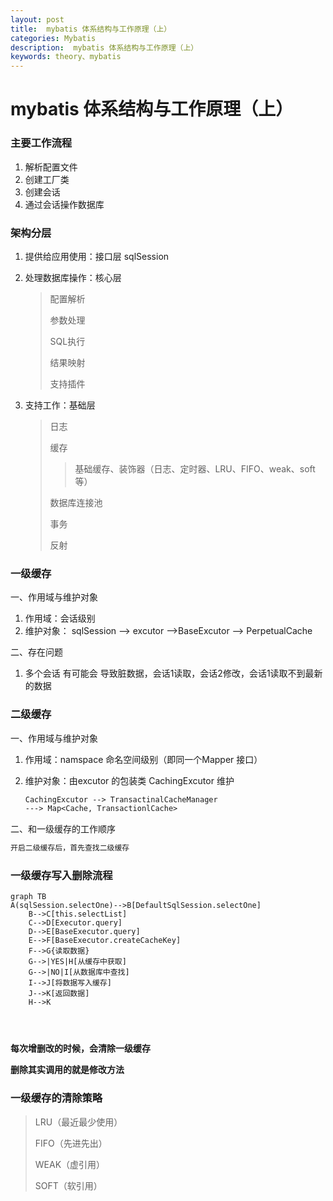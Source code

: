 ```yaml
---
layout: post
title:  mybatis 体系结构与工作原理（上） 
categories: Mybatis
description:  mybatis 体系结构与工作原理（上）
keywords: theory、mybatis
---
```


# mybatis 体系结构与工作原理（上）



### 主要工作流程

1. 解析配置文件
2. 创建工厂类
3. 创建会话
4. 通过会话操作数据库

### 架构分层

1. 提供给应用使用：接口层 sqlSession

2. 处理数据库操作：核心层 

   > 配置解析
   >
   > 参数处理
   >
   > SQL执行
   >
   > 结果映射
   >
   > 支持插件

3. 支持工作：基础层

   > 日志
   >
   > 缓存
   >
   > > 基础缓存、装饰器（日志、定时器、LRU、FIFO、weak、soft等）
   >
   > 数据库连接池
   >
   > 事务
   >
   > 反射

### 一级缓存

一、作用域与维护对象

1. 作用域：会话级别
2. 维护对象： sqlSession --> excutor -->BaseExcutor --> PerpetualCache 

二、存在问题

1. 多个会话 有可能会 导致脏数据，会话1读取，会话2修改，会话1读取不到最新的数据



### 二级缓存

一、作用域与维护对象

1. 作用域：namspace 命名空间级别（即同一个Mapper 接口）

2. 维护对象：由excutor 的包装类 CachingExcutor 维护

   ```txt
   CachingExcutor --> TransactinalCacheManager
   ---> Map<Cache, TransactionlCache>
   ```

   

二、和一级缓存的工作顺序

```txt
开启二级缓存后，首先查找二级缓存
```





### 一级缓存写入删除流程



```mermaid
graph TB
A(sqlSession.selectOne)-->B[DefaultSqlSession.selectOne]
	B-->C[this.selectList]
	C-->D[Executor.query]
	D-->E[BaseExecutor.query]
	E-->F[BaseExecutor.createCacheKey]
	F-->G{读取数据}
	G-->|YES|H[从缓存中获取]
	G-->|NO|I[从数据库中查找]
	I-->J[将数据写入缓存]
	J-->K[返回数据]
	H-->K
	
	
    
```

**每次增删改的时候，会清除一级缓存**

**删除其实调用的就是修改方法**

### 一级缓存的清除策略

> LRU（最近最少使用）
>
> FIFO（先进先出）
>
> WEAK（虚引用）
>
> SOFT（软引用）